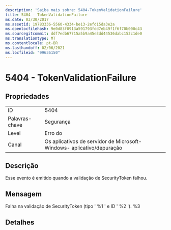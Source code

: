 ```yaml
---
description: 'Saiba mais sobre: 5404-TokenValidationFailure'
title: 5404 - TokenValidationFailure
ms.date: 03/30/2017
ms.assetid: 19783336-5560-4334-be13-2efd15da3e2a
ms.openlocfilehash: 9e0d83f0913a591793fdd7eb49f1f6f70b000c43
ms.sourcegitcommit: ddf7edb67715a5b9a45e3dd44536dabc153c1de0
ms.translationtype: MT
ms.contentlocale: pt-BR
ms.lasthandoff: 02/06/2021
ms.locfileid: "99636150"
---
```

# <a name="5404---tokenvalidationfailure"></a>5404 - TokenValidationFailure

## <a name="properties"></a>Propriedades  
  
|||  
|-|-|  
|ID|5404|  
|Palavras-chave|Segurança|  
|Level|Erro do|  
|Canal|Os aplicativos de servidor de Microsoft-Windows- aplicativo/depuração|  
  
## <a name="description"></a>Descrição  

 Esse evento é emitido quando a validação de SecurityToken falhou.  
  
## <a name="message"></a>Mensagem  

 Falha na validação de SecurityToken (tipo ' %1 ' e ID ' %2 '). %3  
  
## <a name="details"></a>Detalhes
